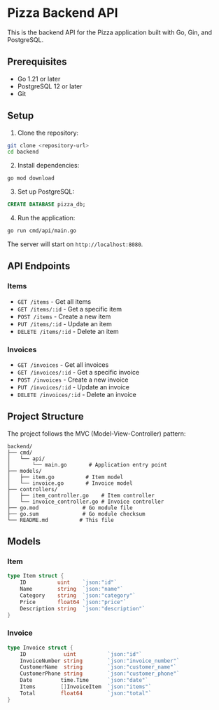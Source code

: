 # Pizza Backend API

This is the backend API for the Pizza application built with Go, Gin, and PostgreSQL.

## Prerequisites

- Go 1.21 or later
- PostgreSQL 12 or later
- Git

## Setup

1. Clone the repository:
```bash
git clone <repository-url>
cd backend
```

2. Install dependencies:
```bash
go mod download
```

3. Set up PostgreSQL:
```sql
CREATE DATABASE pizza_db;
```

4. Run the application:
```bash
go run cmd/api/main.go
```

The server will start on `http://localhost:8080`.

## API Endpoints

### Items

- `GET /items` - Get all items
- `GET /items/:id` - Get a specific item
- `POST /items` - Create a new item
- `PUT /items/:id` - Update an item
- `DELETE /items/:id` - Delete an item

### Invoices

- `GET /invoices` - Get all invoices
- `GET /invoices/:id` - Get a specific invoice
- `POST /invoices` - Create a new invoice
- `PUT /invoices/:id` - Update an invoice
- `DELETE /invoices/:id` - Delete an invoice

## Project Structure

The project follows the MVC (Model-View-Controller) pattern:

```
backend/
├── cmd/
│   └── api/
│       └── main.go       # Application entry point
├── models/
│   ├── item.go          # Item model
│   └── invoice.go       # Invoice model
├── controllers/
│   ├── item_controller.go    # Item controller
│   └── invoice_controller.go # Invoice controller
├── go.mod              # Go module file
├── go.sum              # Go module checksum
└── README.md          # This file
```

## Models

### Item
```go
type Item struct {
    ID          uint    `json:"id"`
    Name        string  `json:"name"`
    Category    string  `json:"category"`
    Price       float64 `json:"price"`
    Description string  `json:"description"`
}
```

### Invoice
```go
type Invoice struct {
    ID            uint          `json:"id"`
    InvoiceNumber string        `json:"invoice_number"`
    CustomerName  string        `json:"customer_name"`
    CustomerPhone string        `json:"customer_phone"`
    Date         time.Time      `json:"date"`
    Items        []InvoiceItem  `json:"items"`
    Total        float64        `json:"total"`
}
``` 